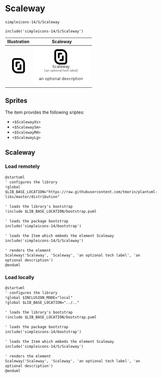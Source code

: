 # Scaleway


```text
simpleicons-14/S/Scaleway
```

```text
include('simpleicons-14/S/Scaleway')
```



| Illustration | Scaleway |
| :---: | :---: |
| ![illustration for Illustration](../../simpleicons-14/S/Scaleway.png) | ![illustration for Scaleway](../../simpleicons-14/S/Scaleway.Local.png) |



## Sprites
The item provides the following sriptes:

- `<$ScalewayXs>`
- `<$ScalewaySm>`
- `<$ScalewayMd>`
- `<$ScalewayLg>`





## Scaleway

### Load remotely
```plantuml
@startuml
' configures the library
!global $LIB_BASE_LOCATION="https://raw.githubusercontent.com/tmorin/plantuml-libs/master/distribution"

' loads the library's bootstrap
!include $LIB_BASE_LOCATION/bootstrap.puml

' loads the package bootstrap
include('simpleicons-14/bootstrap')

' loads the Item which embeds the element Scaleway
include('simpleicons-14/S/Scaleway')

' renders the element
Scaleway('Scaleway', 'Scaleway', 'an optional tech label', 'an optional description')
@enduml
```

### Load locally
```plantuml
@startuml
' configures the library
!global $INCLUSION_MODE="local"
!global $LIB_BASE_LOCATION="../.."

' loads the library's bootstrap
!include $LIB_BASE_LOCATION/bootstrap.puml

' loads the package bootstrap
include('simpleicons-14/bootstrap')

' loads the Item which embeds the element Scaleway
include('simpleicons-14/S/Scaleway')

' renders the element
Scaleway('Scaleway', 'Scaleway', 'an optional tech label', 'an optional description')
@enduml
```

